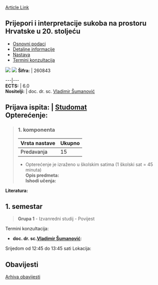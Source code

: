 [Article Link](https://www.fhs.hr/predmet/pisnphu2s)

## Prijepori i interpretacije sukoba na prostoru Hrvatske u 20. stoljeću
  * [Osnovni podaci](https://www.fhs.hr/predmet/pisnphu2s#v1id-904854_287980_1_0 "Osnovni podaci")
  * [Detaljne informacije](https://www.fhs.hr/predmet/pisnphu2s#v1id-904854_287980_1_1 "Detaljne informacije")
  * [Nastava](https://www.fhs.hr/predmet/pisnphu2s#v1id-904854_287980_1_2 "Nastava")
  * [Termini konzultacija](https://www.fhs.hr/predmet/pisnphu2s#v1id-904854_287980_1_3 "Termini konzultacija")


[![](https://www.fhs.hr/img/flags/gif/hr.gif)](https://www.fhs.hr/predmet/pisnphu2s) [![](https://www.fhs.hr/img/flags/gif/gb.gif)](https://www.fhs.hr/en/course/daiocittocit2c)
**Šifra:** |  260843  
  
---|---  
**ECTS:** |  6.0   
**Nositelji:** |  doc. dr. sc. [Vladimir Šumanović](https://www.fhs.hr/djelatnik/vladimir.sumanovic)   
  
**Prijava ispita:** |  [Studomat](http://www.isvu.hr/studomat)  
**Opterećenje:**  
---  
> ### 1. komponenta
> | Vrsta nastave | Ukupno  
> ---|---  
> Predavanja | 15  
> * Opterećenje je izraženo u školskim satima (1 školski sat = 45 minuta)   
**Opis predmeta:**  
> **Ishodi učenja:**  

  
**Literatura:**  

  
**1. semestar**  
---  
> **Grupa 1** - Izvanredni studij - Povijest  
>   
Termini konzultacija: 
  * **doc. dr. sc.[Vladimir Šumanović](https://www.fhs.hr/djelatnik/vladimir.sumanovic)**: 
  
Srijedom od 12:45 do 13:45 sati
Lokacija: 


## Obavijesti
[Arhiva obavijesti](https://www.fhs.hr/predmet/pisnphu2s?@=21ly5#news_123250 "Arhiva obavijesti")
